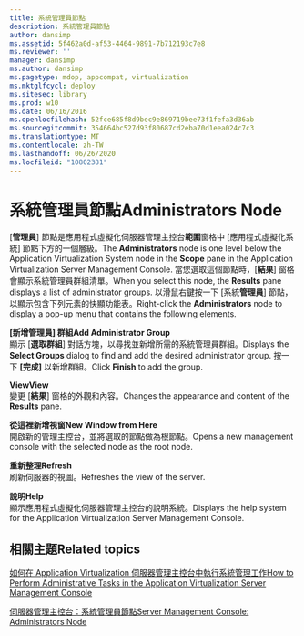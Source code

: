 ```yaml
---
title: 系統管理員節點
description: 系統管理員節點
author: dansimp
ms.assetid: 5f462a0d-af53-4464-9891-7b712193c7e8
ms.reviewer: ''
manager: dansimp
ms.author: dansimp
ms.pagetype: mdop, appcompat, virtualization
ms.mktglfcycl: deploy
ms.sitesec: library
ms.prod: w10
ms.date: 06/16/2016
ms.openlocfilehash: 52fce685f8d9bec9e869719bee73f1fefa3d36ab
ms.sourcegitcommit: 354664bc527d93f80687cd2eba70d1eea024c7c3
ms.translationtype: MT
ms.contentlocale: zh-TW
ms.lasthandoff: 06/26/2020
ms.locfileid: "10802381"
---
```

# <span data-ttu-id="72ec2-103">系統管理員節點</span><span class="sxs-lookup"><span data-stu-id="72ec2-103">Administrators Node</span></span>


<span data-ttu-id="72ec2-104">[**管理員**] 節點是應用程式虛擬化伺服器管理主控台**範圍**窗格中 [應用程式虛擬化系統] 節點下方的一個層級。</span><span class="sxs-lookup"><span data-stu-id="72ec2-104">The **Administrators** node is one level below the Application Virtualization System node in the **Scope** pane in the Application Virtualization Server Management Console.</span></span> <span data-ttu-id="72ec2-105">當您選取這個節點時，[**結果**] 窗格會顯示系統管理員群組清單。</span><span class="sxs-lookup"><span data-stu-id="72ec2-105">When you select this node, the **Results** pane displays a list of administrator groups.</span></span> <span data-ttu-id="72ec2-106">以滑鼠右鍵按一下 [系統**管理員**] 節點，以顯示包含下列元素的快顯功能表。</span><span class="sxs-lookup"><span data-stu-id="72ec2-106">Right-click the **Administrators** node to display a pop-up menu that contains the following elements.</span></span>

<a href="" id="add-administrator-group"></a>**<span data-ttu-id="72ec2-107">[新增管理員] 群組</span><span class="sxs-lookup"><span data-stu-id="72ec2-107">Add Administrator Group</span></span>**  
<span data-ttu-id="72ec2-108">顯示 [**選取群組**] 對話方塊，以尋找並新增所需的系統管理員群組。</span><span class="sxs-lookup"><span data-stu-id="72ec2-108">Displays the **Select Groups** dialog to find and add the desired administrator group.</span></span> <span data-ttu-id="72ec2-109">按一下 **[完成]** 以新增群組。</span><span class="sxs-lookup"><span data-stu-id="72ec2-109">Click **Finish** to add the group.</span></span>

<a href="" id="view"></a>**<span data-ttu-id="72ec2-110">View</span><span class="sxs-lookup"><span data-stu-id="72ec2-110">View</span></span>**  
<span data-ttu-id="72ec2-111">變更 [**結果**] 窗格的外觀和內容。</span><span class="sxs-lookup"><span data-stu-id="72ec2-111">Changes the appearance and content of the **Results** pane.</span></span>

<a href="" id="new-window-from-here"></a>**<span data-ttu-id="72ec2-112">從這裡新增視窗</span><span class="sxs-lookup"><span data-stu-id="72ec2-112">New Window from Here</span></span>**  
<span data-ttu-id="72ec2-113">開啟新的管理主控台，並將選取的節點做為根節點。</span><span class="sxs-lookup"><span data-stu-id="72ec2-113">Opens a new management console with the selected node as the root node.</span></span>

<a href="" id="refresh"></a>**<span data-ttu-id="72ec2-114">重新整理</span><span class="sxs-lookup"><span data-stu-id="72ec2-114">Refresh</span></span>**  
<span data-ttu-id="72ec2-115">刷新伺服器的視圖。</span><span class="sxs-lookup"><span data-stu-id="72ec2-115">Refreshes the view of the server.</span></span>

<a href="" id="help"></a>**<span data-ttu-id="72ec2-116">說明</span><span class="sxs-lookup"><span data-stu-id="72ec2-116">Help</span></span>**  
<span data-ttu-id="72ec2-117">顯示應用程式虛擬化伺服器管理主控台的說明系統。</span><span class="sxs-lookup"><span data-stu-id="72ec2-117">Displays the help system for the Application Virtualization Server Management Console.</span></span>

## <span data-ttu-id="72ec2-118">相關主題</span><span class="sxs-lookup"><span data-stu-id="72ec2-118">Related topics</span></span>


[<span data-ttu-id="72ec2-119">如何在 Application Virtualization 伺服器管理主控台中執行系統管理工作</span><span class="sxs-lookup"><span data-stu-id="72ec2-119">How to Perform Administrative Tasks in the Application Virtualization Server Management Console</span></span>](how-to-perform-administrative-tasks-in-the-application-virtualization-server-management-console.md)

[<span data-ttu-id="72ec2-120">伺服器管理主控台：系統管理員節點</span><span class="sxs-lookup"><span data-stu-id="72ec2-120">Server Management Console: Administrators Node</span></span>](server-management-console-administrators-node.md)

 

 





